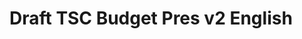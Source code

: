 # Draft TSC Budget Pres v2 English

<figure><img src="../../../../.gitbook/assets/Screenshot 2024-11-26 143321.png" alt=""><figcaption></figcaption></figure>

<figure><img src="../../../../.gitbook/assets/Screenshot 2024-11-26 143335.png" alt=""><figcaption></figcaption></figure>

<figure><img src="../../../../.gitbook/assets/Screenshot 2024-11-26 143346.png" alt=""><figcaption></figcaption></figure>

<figure><img src="../../../../.gitbook/assets/Screenshot 2024-11-26 143358.png" alt=""><figcaption></figcaption></figure>

<figure><img src="../../../../.gitbook/assets/Screenshot 2024-11-26 143415.png" alt=""><figcaption></figcaption></figure>

<figure><img src="../../../../.gitbook/assets/Screenshot 2024-11-26 143426.png" alt=""><figcaption></figcaption></figure>

<figure><img src="../../../../.gitbook/assets/Screenshot 2024-11-26 143441.png" alt=""><figcaption></figcaption></figure>

<figure><img src="../../../../.gitbook/assets/Screenshot 2024-11-26 143453.png" alt=""><figcaption></figcaption></figure>

<figure><img src="../../../../.gitbook/assets/Screenshot 2024-11-26 143504.png" alt=""><figcaption></figcaption></figure>

<figure><img src="../../../../.gitbook/assets/Screenshot 2024-11-26 143520.png" alt=""><figcaption></figcaption></figure>

<figure><img src="../../../../.gitbook/assets/Screenshot 2024-11-26 143532.png" alt=""><figcaption></figcaption></figure>

<figure><img src="../../../../.gitbook/assets/Screenshot 2024-11-26 143544.png" alt=""><figcaption></figcaption></figure>

<figure><img src="../../../../.gitbook/assets/Screenshot 2024-11-26 143555.png" alt=""><figcaption></figcaption></figure>

<figure><img src="../../../../.gitbook/assets/Screenshot 2024-11-26 143606.png" alt=""><figcaption></figcaption></figure>

<figure><img src="../../../../.gitbook/assets/Screenshot 2024-11-26 143618.png" alt=""><figcaption></figcaption></figure>

<figure><img src="../../../../.gitbook/assets/Screenshot 2024-11-26 143645.png" alt=""><figcaption></figcaption></figure>

<figure><img src="../../../../.gitbook/assets/Screenshot 2024-11-26 143657.png" alt=""><figcaption></figcaption></figure>

<figure><img src="../../../../.gitbook/assets/Screenshot 2024-11-26 143709.png" alt=""><figcaption></figcaption></figure>

<figure><img src="../../../../.gitbook/assets/Screenshot 2024-11-26 143719.png" alt=""><figcaption></figcaption></figure>

<figure><img src="../../../../.gitbook/assets/Screenshot 2024-11-26 143732.png" alt=""><figcaption></figcaption></figure>
